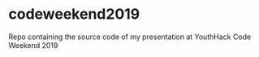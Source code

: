 # codeweekend2019
Repo containing the source code of my presentation at YouthHack Code Weekend 2019
